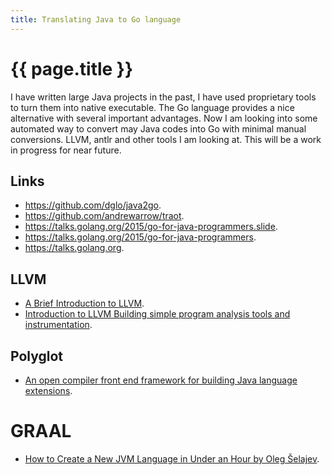 ```yaml
---
title: Translating Java to Go language
---
```


# {{ page.title }}

I have written large Java projects in the past, I have used proprietary
tools to turn them into native executable. The Go language provides a nice 
alternative with several important advantages. Now I am looking into some
automated way to convert may Java codes into Go with minimal manual 
conversions. LLVM, antlr and other tools I am looking at. This will be a 
work in progress for near future.

## Links

* <https://github.com/dglo/java2go>.
* <https://github.com/andrewarrow/traot>.
* <https://talks.golang.org/2015/go-for-java-programmers.slide>.
* <https://talks.golang.org/2015/go-for-java-programmers>.
* <https://talks.golang.org>.


## LLVM
* [A Brief Introduction to LLVM](https://youtu.be/a5-WaD8VV38).
* [Introduction to LLVM Building simple program analysis tools and instrumentation](https://youtu.be/VKIv_Bkp4pk).

## Polyglot
* [An open compiler front end framework for
building Java language extensions](https://research.cs.cornell.edu/polyglot/).

# GRAAL
* [How to Create a New JVM Language in Under an Hour by Oleg Šelajev](https://youtu.be/14hqB7Q0I58).